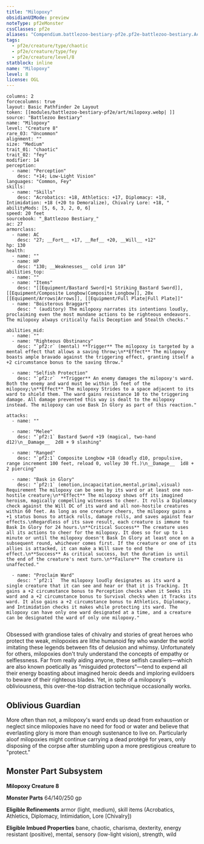 ```yaml
---
title: "Milopoxy"
obsidianUIMode: preview
noteType: pf2eMonster
cssClasses: pf2e
aliases: "Compendium.battlezoo-bestiary-pf2e.pf2e-battlezoo-bestiary.Actor.ujOHv8qAKCnjkBOK" 
tags:
  - pf2e/creature/type/chaotic
  - pf2e/creature/type/fey
  - pf2e/creature/level/8
statblock: inline
name: "Milopoxy"
level: 8
license: OGL
---
```


```statblock
columns: 2
forcecolumns: true
layout: Basic Pathfinder 2e Layout
token: [[modules/battlezoo-bestiary-pf2e/art/milopoxy.webp| ]]
source: "Battlezoo Bestiary"
name: "Milopoxy"
level: "Creature 8"
rare_03: "Uncommon"
alignment: ""
size: "Medium"
trait_01: "chaotic"
trait_02: "fey"
modifier: 14
perception:
  - name: "Perception"
    desc: "+14; Low-Light Vision"
languages: "Common, Fey"
skills:
  - name: "Skills"
    desc: "Acrobatics: +18, Athletics: +17, Diplomacy: +18, Intimidation: +18 (+20 to Demoralize), Chivalry Lore: +18, "
abilityMods: [5, 6, 3, 2, 0, 6]
speed: 20 feet
sourcebook: "_Battlezoo Bestiary_"
ac: 27
armorclass:
  - name: AC
    desc: "27; __Fort__ +17, __Ref__ +20, __Will__ +12"
hp: 130
health:
  - name: ""
  - name: HP
    desc: "130; __Weaknesses__ cold iron 10"
abilities_top:
  - name: ""
  - name: "Items"
    desc: "[[Equipment/Bastard Sword|+1 Striking Bastard Sword]], [[Equipment/Composite Longbow|Composite Longbow]], 20x [[Equipment/Arrows|Arrows]], [[Equipment/Full Plate|Full Plate]]"
  - name: "Boisterous Braggart"
    desc: " (auditory) The milopoxy narrates its intentions loudly, proclaiming even the most mundane actions to be righteous endeavors. The milopoxy always critically fails Deception and Stealth checks."

abilities_mid:
  - name: ""
  - name: "Righteous Obstinancy"
    desc: "`pf2:r` (mental) **Trigger** The milopoxy is targeted by a mental effect that allows a saving throw;\n**Effect** The milopoxy boasts ample bravado against the triggering effect, granting itself a +2 circumstance bonus to the saving throw."

  - name: "Selfish Protection"
    desc: "`pf2:r`  **Trigger** An enemy damages the milopoxy's ward. Both the enemy and ward must be within 15 feet of the milopoxy;\n**Effect** The milopoxy Strides to a space adjacent to its ward to shield them. The ward gains resistance 10 to the triggering damage. All damage prevented this way is dealt to the milopoxy instead. The milopoxy can use Bask In Glory as part of this reaction."

attacks:
  - name: ""

  - name: "Melee"
    desc: "`pf2:1` Bastard Sword +19 (magical, two-hand d12)\n__Damage__  2d8 + 9 slashing"

  - name: "Ranged"
    desc: "`pf2:1` Composite Longbow +18 (deadly d10, propulsive, range increment 100 feet, reload 0, volley 30 ft.)\n__Damage__  1d8 + 2 piercing"

  - name: "Bask in Glory"
    desc: "`pf2:1` (emotion,incapacitation,mental,primal,visual) Requirement The milopoxy can be seen by its ward or at least one non-hostile creature;\n**Effect** The milopoxy shows off its imagined heroism, magically compelling witnesses to cheer. It rolls a Diplomacy check against the Will DC of its ward and all non-hostile creatures within 60 feet. As long as one creature cheers, the milopoxy gains a +1 status bonus to attack rolls, damage rolls, and saves against fear effects.\nRegardless of its save result, each creature is immune to Bask In Glory for 24 hours.\n**Critical Success** The creature uses all its actions to cheer for the milopoxy. It does so for up to 1 minute or until the milopoxy doesn't Bask In Glory at least once on a subsequent round, whichever comes first. If the creature or one of its allies is attacked, it can make a Will save to end the effect.\n**Success** As critical success, but the duration is until the end of the creature's next turn.\n**Failure** The creature is unaffected."

  - name: "Proclaim Ward"
    desc: "`pf2:1`  The milopoxy loudly designates as its ward a single creature that it can see and hear or that it is Tracking. It gains a +2 circumstance bonus to Perception checks when it Seeks its ward and a +2 circumstance bonus to Survival checks when it Tracks its ward. It also gains a +2 circumstance bonus to Athletics, Diplomacy, and Intimidation checks it makes while protecting its ward. The milopoxy can have only one ward designated at a time, and a creature can be designated the ward of only one milopoxy."
 
```



Obsessed with grandiose tales of chivalry and stories of great heroes who protect the weak, milopoxies are lithe humanoid fey who wander the world imitating these legends between fits of delusion and whimsy. Unfortunately for others, milopoxies don't truly understand the concepts of empathy or selflessness. Far from really aiding anyone, these selfish cavaliers—which are also known poetically as "misguided protectors"—tend to expend all their energy boasting about imagined heroic deeds and imploring evildoers to beware of their righteous blades. Yet, in spite of a milopoxy's obliviousness, this over-the-top distraction technique occasionally works.

## Oblivious Guardian

More often than not, a milopoxy's ward ends up dead from exhaustion or neglect since milopoxies have no need for food or water and believe that everlasting glory is more than enough sustenance to live on. Particularly aloof milopoxies might continue carrying a dead protégé for years, only disposing of the corpse after stumbling upon a more prestigious creature to "protect."

## Monster Part Subsystem

**Milopoxy Creature 8**

**Monster Parts** 64/140/250 gp

**Eligible Refinements** armor (light, medium), skill items (Acrobatics, Athletics, Diplomacy, Intimidation, Lore \[Chivalry\])

**Eligible Imbued Properties** bane, chaotic, charisma, dexterity, energy resistant (positive), mental, sensory (low-light vision), strength, wild
